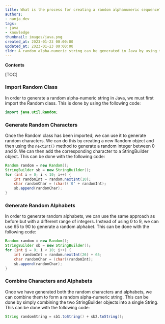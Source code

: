 ```yaml
---
title: What is the process for creating a random alphanumeric sequence?
authors:
- nanja_dev
tags:
- java
- knowledge
thumbnail: images/java.png
created_at: 2023-01-23 00:00:00
updated_at: 2023-01-23 00:00:00
tldr: A random alpha-numeric string can be generated in Java by using the Random class and its `nextInt()` method to generate random numbers and combining them with characters from the ASCII character set.
---
```


**Contents**

[TOC]

### Import Random Class

In order to generate a random alpha-numeric string in Java, we must first import the Random class. This is done by using the following code:

```java
import java.util.Random;
```

### Generate Random Characters

Once the Random class has been imported, we can use it to generate random characters. We can do this by creating a new Random object and then using the `nextInt()` method to generate a random integer between 0 and 9. We can then add the corresponding character to a StringBuilder object. This can be done with the following code:

```java
Random random = new Random();
StringBuilder sb = new StringBuilder();
for (int i = 0; i < 10; i++) {
    int randomInt = random.nextInt(10);
    char randomChar = (char)('0' + randomInt);
    sb.append(randomChar);
}
```

### Generate Random Alphabets

In order to generate random alphabets, we can use the same approach as before but with a different range of integers. Instead of using 0 to 9, we can use 65 to 90 to generate a random alphabet. This can be done with the following code:

```java
Random random = new Random();
StringBuilder sb = new StringBuilder();
for (int i = 0; i < 10; i++) {
    int randomInt = random.nextInt(26) + 65;
    char randomChar = (char)(randomInt);
    sb.append(randomChar);
}
```

### Combine Characters and Alphabets

Once we have generated both the random characters and alphabets, we can combine them to form a random alpha-numeric string. This can be done by simply combining the two StringBuilder objects into a single String. This can be done with the following code:

```java
String randomString = sb1.toString() + sb2.toString();
```
